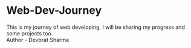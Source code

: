 # Web-Dev-Journey
This is my journey of web developing, I will be sharing my progress and some projects too. <br>
Author - Devbrat Sharma
